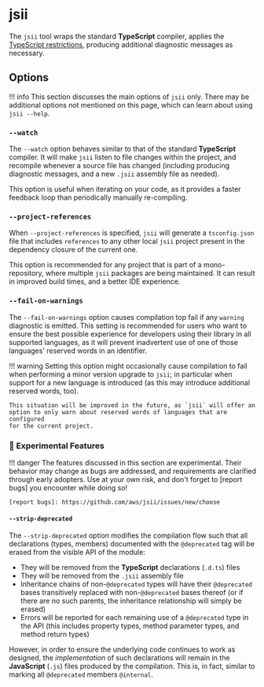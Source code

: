 # jsii

The `jsii` tool wraps the standard **TypeScript** compiler, applies the
[TypeScript restrictions](../typescript-restrictions.md), producing additional
diagnostic messages as necessary.

## Options

!!! info
    This section discusses the main options of `jsii` only. There may be
    additional options not mentioned on this page, which can learn about using
    `jsii --help`.

### `--watch`

The `--watch` option behaves similar to that of the standard **TypeScript**
compiler. It will make `jsii` listen to file changes within the project, and
recompile whenever a source file has changed (including producing diagnostic
messages, and a new `.jsii` assembly file as needed).

This option is useful when iterating on your code, as it provides a faster
feedback loop than periodically manually re-compiling.

### `--project-references`

When `--project-references` is specified, `jsii` will generate a `tsconfig.json`
file that includes `references` to any other local `jsii` project present in the
dependency closure of the current one.

This option is recommended for any project that is part of a mono-repository,
where multiple `jsii` packages are being maintained. It can result in improved
build times, and a better IDE experience.

### `--fail-on-warnings`

The `--fail-on-warnings` option causes compilation top fail if any `warning`
diagnostic is emitted. This setting is recommended for users who want to ensure
the best possible experience for developers using their library in all supported
languages, as it will prevent inadvertent use of one of those languages'
reserved words in an identifier.

!!! warning
    Setting this option might occasionally cause compilation to fail when
    performing a minor version upgrade to `jsii`; in particular when support for
    a new language is introduced (as this may introduce additional reserved
    words, too).

    This situation will be improved in the future, as `jsii` will offer an
    option to only warn about reserved words of languages that are configured
    for the current project.

### :test_tube: Experimental Features

!!! danger
    The features discussed in this section are experimental. Their behavior may
    change as bugs are addressed, and requirements are clarified through early
    adopters. Use at your own risk, and don't forget to [report bugs] you
    encounter while doing so!

    [report bugs]: https://github.com/aws/jsii/issues/new/choose

#### `--strip-deprecated`

The `--strip-deprecated` option modifies the compilation flow such that all
declarations (types, members) documented with the `@deprecated` tag will be
erased from the visible API of the module:

- They will be removed from the **TypeScript** declarations (`.d.ts`) files
- They will be removed from the `.jsii` assembly file
- Inheritance chains of non-`@deprecated` types will have their `@deprecated`
  bases transitively replaced with non-`@deprecated` bases thereof (or if there
  are no such parents, the inheritance relationship will simply be erased)
- Errors will be reported for each remaining use of a `@deprecated` type in the
  API (this includes property types, method parameter types, and method return
  types)

However, in order to ensure the underlying code continues to work as designed,
the *implementation* of such declarations will remain in the **JavaScript**
(`.js`) files produced by the compilation. This is, in fact, similar to marking
all `@deprecated` members `@internal`.
